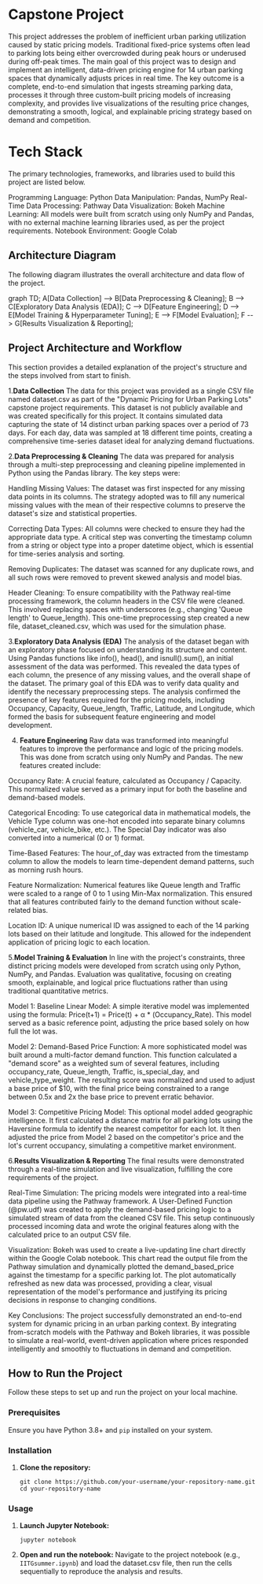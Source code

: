 # Capstone Project
This project addresses the problem of inefficient urban parking utilization caused by static pricing models. Traditional fixed-price systems often lead to parking lots being either overcrowded during peak hours or underused during off-peak times. The main goal of this project was to design and implement an intelligent, data-driven pricing engine for 14 urban parking spaces that dynamically adjusts prices in real time. The key outcome is a complete, end-to-end simulation that ingests streaming parking data, processes it through three custom-built pricing models of increasing complexity, and provides live visualizations of the resulting price changes, demonstrating a smooth, logical, and explainable pricing strategy based on demand and competition.

# Tech Stack
The primary technologies, frameworks, and libraries used to build this project are listed below.

Programming Language: Python
Data Manipulation: Pandas, NumPy
Real-Time Data Processing: Pathway
Data Visualization: Bokeh
Machine Learning: All models were built from scratch using only NumPy and Pandas, with no external machine learning libraries used, as per the project requirements.
Notebook Environment: Google Colab

## Architecture Diagram

The following diagram illustrates the overall architecture and data flow of the project.

graph TD;
    A[Data Collection] --> B[Data Preprocessing & Cleaning];
    B --> C[Exploratory Data Analysis (EDA)];
    C --> D[Feature Engineering];
    D --> E[Model Training & Hyperparameter Tuning];
    E --> F[Model Evaluation];
    F --> G[Results Visualization & Reporting];



## Project Architecture and Workflow

This section provides a detailed explanation of the project's structure and the steps involved from start to finish.

1.**Data Collection**
The data for this project was provided as a single CSV file named dataset.csv as part of the "Dynamic Pricing for Urban Parking Lots" capstone project requirements. This dataset is not publicly available and was created specifically for this project. It contains simulated data capturing the state of 14 distinct urban parking spaces over a period of 73 days. For each day, data was sampled at 18 different time points, creating a comprehensive time-series dataset ideal for analyzing demand fluctuations.

2.**Data Preprocessing & Cleaning**
The data was prepared for analysis through a multi-step preprocessing and cleaning pipeline implemented in Python using the Pandas library. The key steps were:

Handling Missing Values: The dataset was first inspected for any missing data points in its columns. The strategy adopted was to fill any numerical missing values with the mean of their respective columns to preserve the dataset's size and statistical properties.

Correcting Data Types: All columns were checked to ensure they had the appropriate data type. A critical step was converting the timestamp column from a string or object type into a proper datetime object, which is essential for time-series analysis and sorting.

Removing Duplicates: The dataset was scanned for any duplicate rows, and all such rows were removed to prevent skewed analysis and model bias.

Header Cleaning: To ensure compatibility with the Pathway real-time processing framework, the column headers in the CSV file were cleaned. This involved replacing spaces with underscores (e.g., changing 'Queue length' to Queue_length). This one-time preprocessing step created a new file, dataset_cleaned.csv, which was used for the simulation phase.

3.**Exploratory Data Analysis (EDA)**
The analysis of the dataset began with an exploratory phase focused on understanding its structure and content. Using Pandas functions like info(), head(), and isnull().sum(), an initial assessment of the data was performed. This revealed the data types of each column, the presence of any missing values, and the overall shape of the dataset. The primary goal of this EDA was to verify data quality and identify the necessary preprocessing steps. The analysis confirmed the presence of key features required for the pricing models, including Occupancy, Capacity, Queue_length, Traffic, Latitude, and Longitude, which formed the basis for subsequent feature engineering and model development.

4. **Feature Engineering**
Raw data was transformed into meaningful features to improve the performance and logic of the pricing models. This was done from scratch using only NumPy and Pandas. The new features created include:

Occupancy Rate: A crucial feature, calculated as Occupancy / Capacity. This normalized value served as a primary input for both the baseline and demand-based models.

Categorical Encoding: To use categorical data in mathematical models, the Vehicle Type column was one-hot encoded into separate binary columns (vehicle_car, vehicle_bike, etc.). The Special Day indicator was also converted into a numerical (0 or 1) format.

Time-Based Features: The hour_of_day was extracted from the timestamp column to allow the models to learn time-dependent demand patterns, such as morning rush hours.

Feature Normalization: Numerical features like Queue length and Traffic were scaled to a range of 0 to 1 using Min-Max normalization. This ensured that all features contributed fairly to the demand function without scale-related bias.

Location ID: A unique numerical ID was assigned to each of the 14 parking lots based on their latitude and longitude. This allowed for the independent application of pricing logic to each location.

5.**Model Training & Evaluation**
In line with the project's constraints, three distinct pricing models were developed from scratch using only Python, NumPy, and Pandas. Evaluation was qualitative, focusing on creating smooth, explainable, and logical price fluctuations rather than using traditional quantitative metrics.

Model 1: Baseline Linear Model: A simple iterative model was implemented using the formula: Price(t+1) = Price(t) + α * (Occupancy_Rate). This model served as a basic reference point, adjusting the price based solely on how full the lot was.

Model 2: Demand-Based Price Function: A more sophisticated model was built around a multi-factor demand function. This function calculated a "demand score" as a weighted sum of several features, including occupancy_rate, Queue_length, Traffic, is_special_day, and vehicle_type_weight. The resulting score was normalized and used to adjust a base price of $10, with the final price being constrained to a range between 0.5x and 2x the base price to prevent erratic behavior.

Model 3: Competitive Pricing Model: This optional model added geographic intelligence. It first calculated a distance matrix for all parking lots using the Haversine formula to identify the nearest competitor for each lot. It then adjusted the price from Model 2 based on the competitor's price and the lot's current occupancy, simulating a competitive market environment.

6.**Results Visualization & Reporting**
The final results were demonstrated through a real-time simulation and live visualization, fulfilling the core requirements of the project.

Real-Time Simulation: The pricing models were integrated into a real-time data pipeline using the Pathway framework. A User-Defined Function (@pw.udf) was created to apply the demand-based pricing logic to a simulated stream of data from the cleaned CSV file. This setup continuously processed incoming data and wrote the original features along with the calculated price to an output CSV file.

Visualization: Bokeh was used to create a live-updating line chart directly within the Google Colab notebook. This chart read the output file from the Pathway simulation and dynamically plotted the demand_based_price against the timestamp for a specific parking lot. The plot automatically refreshed as new data was processed, providing a clear, visual representation of the model's performance and justifying its pricing decisions in response to changing conditions.

Key Conclusions: The project successfully demonstrated an end-to-end system for dynamic pricing in an urban parking context. By integrating from-scratch models with the Pathway and Bokeh libraries, it was possible to simulate a real-world, event-driven application where prices responded intelligently and smoothly to fluctuations in demand and competition.

## How to Run the Project

Follow these steps to set up and run the project on your local machine.

### Prerequisites

Ensure you have Python 3.8+ and `pip` installed on your system.

### Installation

1.  **Clone the repository:**
    ```
    git clone https://github.com/your-username/your-repository-name.git
    cd your-repository-name
    ```

### Usage

1.  **Launch Jupyter Notebook:**
    ```
    jupyter notebook
    ```

2.  **Open and run the notebook:**
    Navigate to the project notebook (e.g., `IITGsummer.ipynb`) and load the dataset.csv file, then run the cells sequentially to reproduce the analysis and results.
